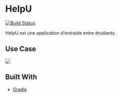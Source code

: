 # HelpU

[![Build Status](https://travis-ci.com/davidmeimoun/HelpU.svg?token=eznsowPz3Bq1iTMEhiPW&branch=master)](https://travis-ci.com/davidmeimoun/HelpU.svg?token=eznsowPz3Bq1iTMEhiPW&branch=master)

HelpU est une application d'entraide entre étudiants.


## Use Case
![](master/UseCase/HelpU%20UseCase.png)


## Built With
* [Gradle](https://gradle.org/)

